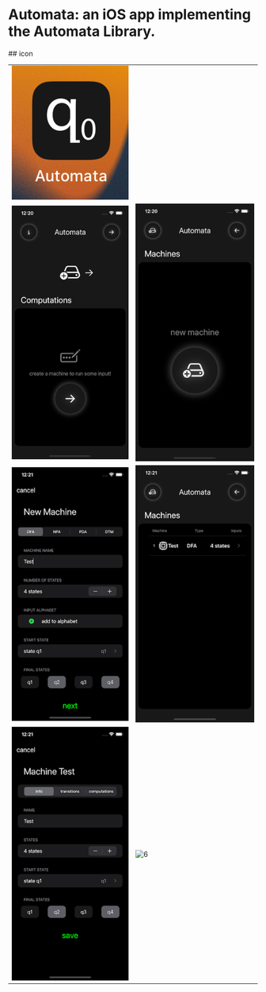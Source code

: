 # Automata: an iOS app implementing the Automata Library. 

<table>
  <tr>
    <p> ## icon </p>
  </tr>
  <tr>
    <td><img src="Simulations/icon.png"  alt="icon"></td>
   </tr> 
   <tr>
      <td><img src="Simulations/1.png" alt="1"></td>
      <td><img src="Simulations/2.png" alt="2"></td>
  </tr>
  <tr>
      <td><img src="Simulations/3.png" alt="3"></td>
      <td><img src="Simulations/4.png" alt="4"></td>
  </tr>
  <tr>
      <td><img src="Simulations/5.png" alt="5"></td>
      <td><img src="Simulations/6.png" alt="6"></td>
  </tr>
</table>
